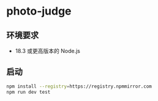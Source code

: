 # photo-judge

## 环境要求

* 18.3 或更高版本的 Node.js

## 启动

```bash
npm install --registry=https://registry.npmmirror.com
npm run dev test
```
